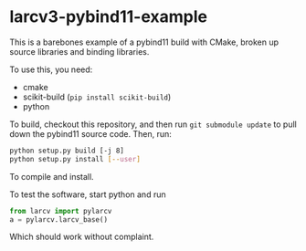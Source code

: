 # larcv3-pybind11-example

This is a barebones example of a pybind11 build with CMake, broken up source libraries and binding libraries.

To use this, you need:
- cmake
- scikit-build (`pip install scikit-build`)
- python

To build, checkout this repository, and then run `git submodule update` to pull down the pybind11 source code. Then, run:

```bash
python setup.py build [-j 8]
python setup.py install [--user]
```

To compile and install.

To test the software, start python and run 

```python
from larcv import pylarcv
a = pylarcv.larcv_base()
```

Which should work without complaint.

